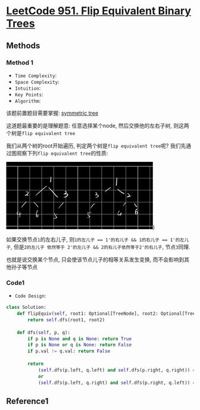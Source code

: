 # [LeetCode 951. Flip Equivalent Binary Trees](https://leetcode.com/problems/flip-equivalent-binary-trees/)

## Methods

### Method 1

* `Time Complexity`:
* `Space Complexity`:
* `Intuition`:
* `Key Points`:
* `Algorithm`:

该题前置题目需要掌握: [symmetric tree](DFS/Symmetric_Tree)

这道题最重要的是理解题意: 任意选择某个node, 然后交换他的左右子树, 则这两个树是`flip equivalent tree`

我们从两个树的root开始遍历, 判定两个树是`flip equivalent tree`呢? 我们先通过图观察下列`flip equivalent tree`的性质:

![1](../../Image/117.png))

如果交换节点`1`的左右儿子, 则`1的左儿子 == 1'的右儿子 && 1的右儿子 == 1'的左儿子`, 但是`2的左儿子 依然等于 2'的左儿子 && 2的右儿子依然等于2'的右儿子`, 节点`3`同理.

也就是说交换某个节点, 只会使该节点儿子的相等关系发生变换, 而不会影响到其他孙子等节点

### Code1

* `Code Design`:

```python
class Solution:
    def flipEquiv(self, root1: Optional[TreeNode], root2: Optional[TreeNode]) -> bool:
        return self.dfs(root1, root2)

    def dfs(self, p, q):
        if p is None and q is None: return True
        if p is None or q is None: return False
        if p.val != q.val: return False

        return
            (self.dfs(p.left, q.left) and self.dfs(p.right, q.right)) # 代表该节点没被选中flip
            or
            (self.dfs(p.left, q.right) and self.dfs(p.right, q.left)) # 代表该节点选中要flip
```

## Reference1
